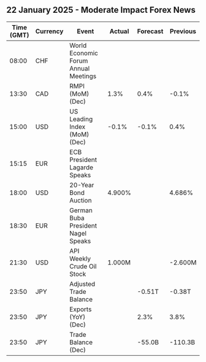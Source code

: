## 22 January 2025 - Moderate Impact Forex News

| Time (GMT) | Currency | Event | Actual | Forecast | Previous |
|------|----------|-------|--------|----------|----------|
| 08:00 | CHF | World Economic Forum Annual Meetings |  |  |  |
| 13:30 | CAD | RMPI (MoM) (Dec) | 1.3% | 0.4% | -0.1% |
| 15:00 | USD | US Leading Index (MoM) (Dec) | -0.1% | -0.1% | 0.4% |
| 15:15 | EUR | ECB President Lagarde Speaks |  |  |  |
| 18:00 | USD | 20-Year Bond Auction | 4.900% |  | 4.686% |
| 18:30 | EUR | German Buba President Nagel Speaks |  |  |  |
| 21:30 | USD | API Weekly Crude Oil Stock | 1.000M |  | -2.600M |
| 23:50 | JPY | Adjusted Trade Balance |  | -0.51T | -0.38T |
| 23:50 | JPY | Exports (YoY) (Dec) |  | 2.3% | 3.8% |
| 23:50 | JPY | Trade Balance (Dec) |  | -55.0B | -110.3B |

